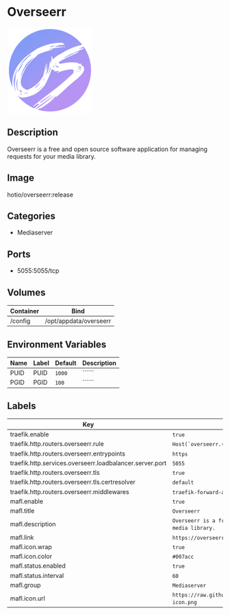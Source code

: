 # Overseerr

![Logo](images/Overseerr.png)

## Description
Overseerr is a free and open source software application for managing requests for your media library.

## Image
hotio/overseerr:release

## Categories
- Mediaserver

## Ports
- 5055:5055/tcp

## Volumes
| Container | Bind |
|-----------|------|
| /config | /opt/appdata/overseerr |

## Environment Variables
| Name | Label | Default | Description |
|------|-------|---------|-------------|
| PUID | PUID | ```1000``` | `````` |
| PGID | PGID | ```100``` | `````` |

## Labels
| Key | Value |
|-----|-------|
| traefik.enable | ```true``` |
| traefik.http.routers.overseerr.rule | ```Host(`overseerr.{$TRAEFIK_INGRESS_DOMAIN}`)``` |
| traefik.http.routers.overseerr.entrypoints | ```https``` |
| traefik.http.services.overseerr.loadbalancer.server.port | ```5055``` |
| traefik.http.routers.overseerr.tls | ```true``` |
| traefik.http.routers.overseerr.tls.certresolver | ```default``` |
| traefik.http.routers.overseerr.middlewares | ```traefik-forward-auth``` |
| mafl.enable | ```true``` |
| mafl.title | ```Overseerr``` |
| mafl.description | ```Overseerr is a free and open source software application for managing requests for your media library.``` |
| mafl.link | ```https://overseerr.{$TRAEFIK_INGRESS_DOMAIN}``` |
| mafl.icon.wrap | ```true``` |
| mafl.icon.color | ```#007acc``` |
| mafl.status.enabled | ```true``` |
| mafl.status.interval | ```60``` |
| mafl.group | ```Mediaserver``` |
| mafl.icon.url | ```https://raw.githubusercontent.com/Qballjos/portainer_templates/master/Images/overseerr-icon.png``` |

